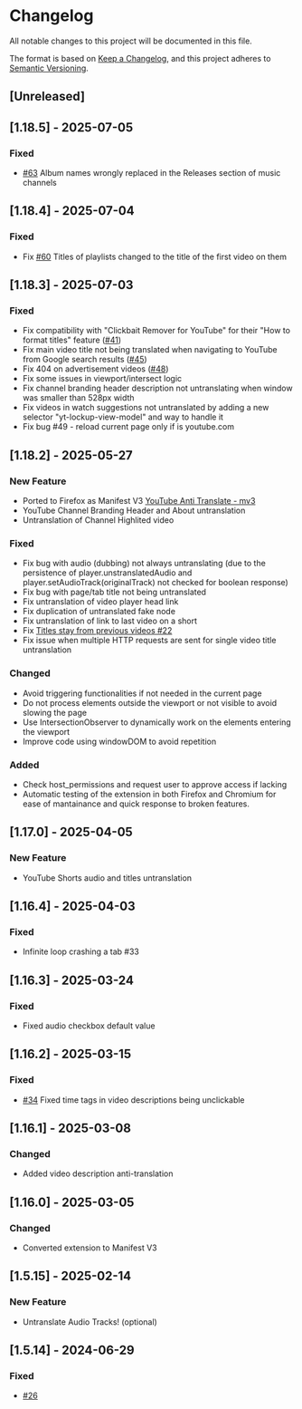 # Changelog

All notable changes to this project will be documented in this file.

The format is based on [Keep a Changelog](https://keepachangelog.com/en/1.1.0/),
and this project adheres to [Semantic Versioning](https://semver.org/spec/v2.0.0.html).

## [Unreleased]

## [1.18.5] - 2025-07-05

### Fixed

- [#63](https://github.com/zpix1/yt-anti-translate/issues/63) Album names wrongly replaced in the Releases section of music channels

## [1.18.4] - 2025-07-04

### Fixed

- Fix [#60](https://github.com/zpix1/yt-anti-translate/issues/60) Titles of playlists changed to the title of the first video on them

## [1.18.3] - 2025-07-03

### Fixed

- Fix compatibility with "Clickbait Remover for YouTube" for their "How to format titles" feature ([#41](https://github.com/zpix1/yt-anti-translate/issues/41))
- Fix main video title not being translated when navigating to YouTube from Google search results ([#45](https://github.com/zpix1/yt-anti-translate/issues/45))
- Fix 404 on advertisement videos ([#48](https://github.com/zpix1/yt-anti-translate/issues/48))
- Fix some issues in viewport/intersect logic
- Fix channel branding header description not untranslating when window was smaller than 528px width
- Fix videos in watch suggestions not untranslated by adding a new selector "yt-lockup-view-model" and way to handle it
- Fix bug #49 - reload current page only if is youtube.com

## [1.18.2] - 2025-05-27

### New Feature

- Ported to Firefox as Manifest V3 [YouTube Anti Translate - mv3](https://addons.mozilla.org/firefox/addon/youtube-anti-translate-mv3/)
- YouTube Channel Branding Header and About untranslation
- Untranslation of Channel Highlited video

### Fixed

- Fix bug with audio (dubbing) not always untranslating (due to the persistence of player.unstranslatedAudio and player.setAudioTrack(originalTrack) not checked for boolean response)
- Fix bug with page/tab title not being untranslated
- Fix untranslation of video player head link
- Fix duplication of untranslated fake node
- Fix untranslation of link to last video on a short
- Fix [Titles stay from previous videos #22](https://github.com/zpix1/yt-anti-translate/issues/22)
- Fix issue when multiple HTTP requests are sent for single video title untranslation

### Changed

- Avoid triggering functionalities if not needed in the current page
- Do not process elements outside the viewport or not visible to avoid slowing the page
- Use IntersectionObserver to dynamically work on the elements entering the viewport
- Improve code using windowDOM to avoid repetition

### Added

- Check host_permissions and request user to approve access if lacking
- Automatic testing of the extension in both Firefox and Chromium for ease of mantainance and quick response to broken features.

## [1.17.0] - 2025-04-05

### New Feature

- YouTube Shorts audio and titles untranslation

## [1.16.4] - 2025-04-03

### Fixed

- Infinite loop crashing a tab #33

## [1.16.3] - 2025-03-24

### Fixed

- Fixed audio checkbox default value

## [1.16.2] - 2025-03-15

### Fixed

- [#34](https://github.com/zpix1/yt-anti-translate/issues/34) Fixed time tags in video descriptions being unclickable

## [1.16.1] - 2025-03-08

### Changed

- Added video description anti-translation

## [1.16.0] - 2025-03-05

### Changed

- Converted extension to Manifest V3

## [1.5.15] - 2025-02-14

### New Feature

- Untranslate Audio Tracks! (optional)

## [1.5.14] - 2024-06-29

### Fixed

- [#26](https://github.com/zpix1/yt-anti-translate/issues/26)
